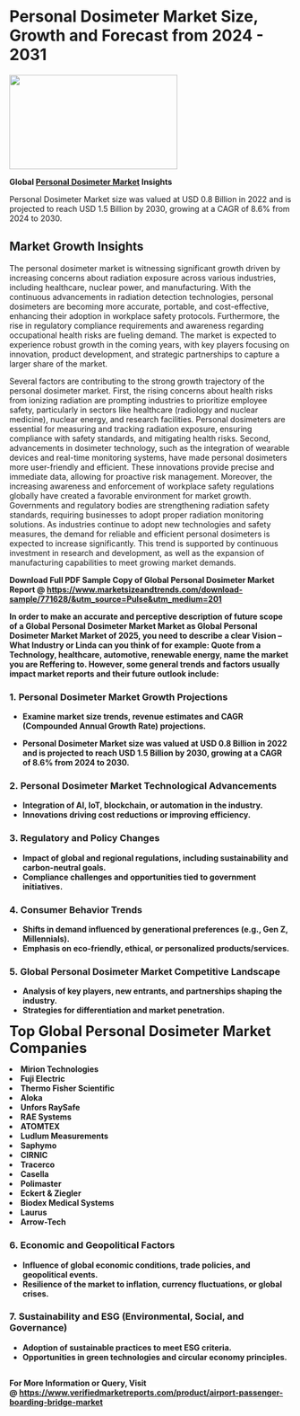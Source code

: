 <H1>Personal Dosimeter Market Size, Growth and Forecast from 2024 - 2031</H1><img class="aligncenter size-medium wp-image-584254" src="https://thirdeyenews.in/wp-content/uploads/2024/09/Global-Market-Research-300x168.jpeg" alt="" width="300" height="168" /><p><strong>Global&nbsp;<a href="https://www.marketsizeandtrends.com/download-sample/771628/&amp;utm_source=Pulse&amp;utm_medium=201">Personal Dosimeter Market</a> Insights</strong></p><p>Personal Dosimeter Market size was valued at USD 0.8 Billion in 2022 and is projected to reach USD 1.5 Billion by 2030, growing at a CAGR of 8.6% from 2024 to 2030.</p><p><h2>Market Growth Insights</h2> <p>The personal dosimeter market is witnessing significant growth driven by increasing concerns about radiation exposure across various industries, including healthcare, nuclear power, and manufacturing. With the continuous advancements in radiation detection technologies, personal dosimeters are becoming more accurate, portable, and cost-effective, enhancing their adoption in workplace safety protocols. Furthermore, the rise in regulatory compliance requirements and awareness regarding occupational health risks are fueling demand. The market is expected to experience robust growth in the coming years, with key players focusing on innovation, product development, and strategic partnerships to capture a larger share of the market.</p> <p><strong></strong></p> <p>Several factors are contributing to the strong growth trajectory of the personal dosimeter market. First, the rising concerns about health risks from ionizing radiation are prompting industries to prioritize employee safety, particularly in sectors like healthcare (radiology and nuclear medicine), nuclear energy, and research facilities. Personal dosimeters are essential for measuring and tracking radiation exposure, ensuring compliance with safety standards, and mitigating health risks. Second, advancements in dosimeter technology, such as the integration of wearable devices and real-time monitoring systems, have made personal dosimeters more user-friendly and efficient. These innovations provide precise and immediate data, allowing for proactive risk management. Moreover, the increasing awareness and enforcement of workplace safety regulations globally have created a favorable environment for market growth. Governments and regulatory bodies are strengthening radiation safety standards, requiring businesses to adopt proper radiation monitoring solutions. As industries continue to adopt new technologies and safety measures, the demand for reliable and efficient personal dosimeters is expected to increase significantly. This trend is supported by continuous investment in research and development, as well as the expansion of manufacturing capabilities to meet growing market demands.</p> <p><strong></p><p><span class=""><strong>Download Full PDF Sample Copy of Global Personal Dosimeter Market Report</strong> @ <a href="https://www.marketsizeandtrends.com/download-sample/771628/&amp;utm_source=Pulse&amp;utm_medium=201" target="_blank">https://www.marketsizeandtrends.com/download-sample/771628/&amp;utm_source=Pulse&amp;utm_medium=201</a></span></p><p>In order to make an accurate and perceptive description of future scope of a Global&nbsp;Personal Dosimeter Market Market as Global&nbsp;Personal Dosimeter Market Market of 2025, you need to describe a clear Vision &ndash; What Industry or Linda can you think of for example: Quote from a Technology, healthcare, automotive, renewable energy, name the market you are Reffering to. However, some general trends and factors usually impact market reports and their future outlook include:</p><h3>1.&nbsp;<strong>Personal Dosimeter Market Growth Projections</strong></h3><ul><li>Examine market size trends, revenue estimates and CAGR (Compounded Annual Growth Rate) projections.</li><li><p>Personal Dosimeter Market size was valued at USD 0.8 Billion in 2022 and is projected to reach USD 1.5 Billion by 2030, growing at a CAGR of 8.6% from 2024 to 2030.</p></li></ul><h3>2.&nbsp;<strong>Personal Dosimeter Market Technological Advancements</strong></h3><ul><li>Integration of AI, IoT, blockchain, or automation in the industry.</li><li>Innovations driving cost reductions or improving efficiency.</li></ul><h3>3.&nbsp;<strong>Regulatory and Policy Changes</strong></h3><ul><li>Impact of global and regional regulations, including sustainability and carbon-neutral goals.</li><li>Compliance challenges and opportunities tied to government initiatives.</li></ul><h3>4.&nbsp;<strong>Consumer Behavior Trends</strong></h3><ul><li>Shifts in demand influenced by generational preferences (e.g., Gen Z, Millennials).</li><li>Emphasis on eco-friendly, ethical, or personalized products/services.</li></ul><h3>5.&nbsp;<strong>Global Personal Dosimeter Market Competitive Landscape</strong></h3><ul><li>Analysis of key players, new entrants, and partnerships shaping the industry.</li><li>Strategies for differentiation and market penetration.</li></ul><p data-pm-slice="1 1 []"><span style="color: inherit; font-family: inherit; font-size: 25px;">Top Global Personal Dosimeter Market Companies</span></p><div class="" data-test-id=""><p><li>Mirion Technologies</li><li> Fuji Electric</li><li> Thermo Fisher Scientific</li><li> Aloka</li><li> Unfors RaySafe</li><li> RAE Systems</li><li> ATOMTEX</li><li> Ludlum Measurements</li><li> Saphymo</li><li> CIRNIC</li><li> Tracerco</li><li> Casella</li><li> Polimaster</li><li> Eckert & Ziegler</li><li> Biodex Medical Systems</li><li> Laurus</li><li> Arrow-Tech</li></p></div><h3>6.&nbsp;<strong>Economic and Geopolitical Factors</strong></h3><ul><li>Influence of global economic conditions, trade policies, and geopolitical events.</li><li>Resilience of the market to inflation, currency fluctuations, or global crises.</li></ul><h3>7.&nbsp;<strong>Sustainability and ESG (Environmental, Social, and Governance)</strong></h3><ul><li>Adoption of sustainable practices to meet ESG criteria.</li><li>Opportunities in green technologies and circular economy principles.</li></ul><h2><strong style="font-size: 14px;">For More Information or Query, Visit @&nbsp;</strong><a style="background-color: #ffffff; font-size: 14px;" href="https://www.marketsizeandtrends.com/report/personal-dosimeter-market/" target="_blank">https://www.verifiedmarketreports.com/product/airport-passenger-boarding-bridge-market</a></h2>
